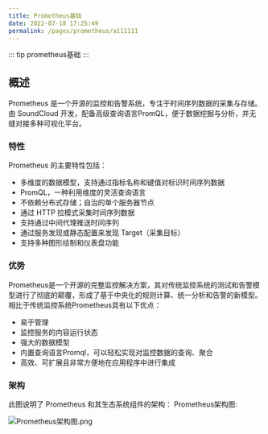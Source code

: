 ```yaml
---
title: Prometheus基础
date: 2022-07-18 17:25:49
permalink: /pages/prometheus/a111111
---
```

::: tip
prometheus基础
:::
## 概述
 Prometheus 是一个开源的监控和告警系统，专注于时间序列数据的采集与存储。由 SoundCloud 开发，配备高级查询语言PromQL，便于数据挖掘与分析，并无缝对接多种可视化平台。
### 特性
Prometheus 的主要特性包括：

-  多维度的数据模型，支持通过指标名称和键值对标识时间序列数据
-  PromQL，一种利用维度的灵活查询语言
-  不依赖分布式存储；自治的单个服务器节点
-  通过 HTTP 拉模式采集时间序列数据
-  支持通过中间代理推送时间序列
-  通过服务发现或静态配置来发现 Target（采集目标）
-  支持多种图形绘制和仪表盘功能
### 优势
Prometheus是一个开源的完整监控解决方案，其对传统监控系统的测试和告警模型进行了彻底的颠覆，形成了基于中央化的规则计算、统一分析和告警的新模型。 相比于传统监控系统Prometheus具有以下优点：
- 易于管理
- 监控服务的内容运行状态
- 强大的数据模型
- 内置查询语言Promql，可以轻松实现对监控数据的查询、聚合
- 高效、可扩展且非常方便地在应用程序中进行集成
### 架构
此图说明了 Prometheus 和其生态系统组件的架构：
Prometheus架构图:

![Prometheus架构图.png](https://github.com/qishu321/qishu-blog/blob/main/docs/images/docs/images/Prometheus01.png)
